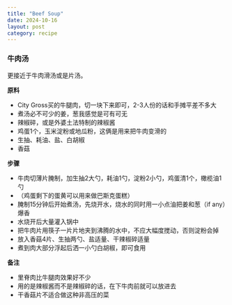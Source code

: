 ```yaml
---
title: "Beef Soup"
date: 2024-10-16
layout: post
category: recipe
---
```


### 牛肉汤

更接近于牛肉滑汤或是片汤。

**原料**
- City Gross买的牛腿肉，切一块下来即可，2-3人份的话和手摊平差不多大
- 煮汤必不可少的姜，葱我感觉是可有可无
- 辣椒碎，或是外婆土法特制的辣椒酱
- 鸡蛋1个，玉米淀粉或地瓜粉，这俩是用来把牛肉变滑的
- 生抽、耗油、盐、白胡椒
- 香菇

**步骤**
- 牛肉切薄片腌制，加生抽2大勺，耗油1勺，淀粉2小勺，鸡蛋清1个，橄榄油1勺
- （鸡蛋剩下的蛋黄可以用来做巴斯克蛋糕）
- 腌制15分钟后开始煮汤，先烧开水，烧水的同时用一小点油把姜和葱（if any）爆香
- 水烧开后大量灌入锅中
- 把牛肉片用筷子一片片地夹到沸腾的水中，不应大幅度搅动，否则淀粉会掉
- 放入香菇4片、生抽两勺、盐适量、干辣椒碎适量
- 煮到肉大部分浮起后洒一小勺白胡椒，即可食用

**备注**
- 里脊肉比牛腿肉效果好不少
- 用的是辣椒酱而不是辣椒碎的话，在下牛肉前就可以放进去
- 干香菇片不适合做这种非高压的菜




